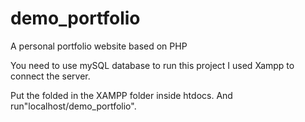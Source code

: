 # demo_portfolio
A personal portfolio website based on PHP

You need to use mySQL database to run this project
I used Xampp to connect the server.

Put the folded in the XAMPP folder inside htdocs. And run"localhost/demo_portfolio".
